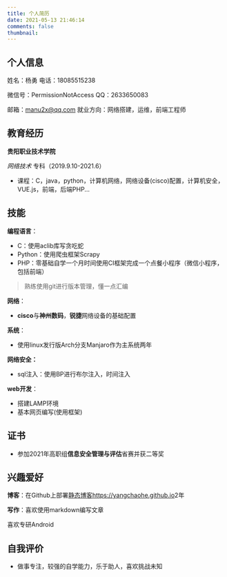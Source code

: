 ```yaml
---
title: 个人简历
date: 2021-05-13 21:46:14
comments: false
thumbnail:
---
```


## 个人信息

姓名：杨勇											电话：18085515238

微信号：PermissionNotAccess			 			    QQ：2633650083

邮箱：manu2x@qq.com									就业方向：网络搭建，运维，前端工程师

## 教育经历

**贵阳职业技术学院**

*网络技术* 专科（2019.9.10-2021.6）

- 课程：C，java，python，计算机网络，网络设备(cisco)配置，计算机安全，VUE.js，前端，后端PHP...

## 技能

**编程语言**：

- C：使用aclib库写贪吃蛇
- Python：使用爬虫框架Scrapy
- PHP：零基础自学一个月时间使用CI框架完成一个点餐小程序（微信小程序，包括前端）

> 熟练使用git进行版本管理，懂一点汇编

**网络**：

- **cisco**与**神州数码**，**锐捷**网络设备的基础配置

 **系统**：

- 使用linux发行版Arch分支Manjaro作为主系统两年

**网络安全：**

- sql注入：使用BP进行布尔注入，时间注入

**web开发**：

- 搭建LAMP环境
- 基本网页编写(使用框架)

## 证书

- 参加2021年高职组**信息安全管理与评估**省赛并获二等奖

## 兴趣爱好

**博客**：在Github上部署[静态博客https://yangchaohe.github.io](https://yangchaohe.github.io)2年

**写作**：喜欢使用markdown编写文章

喜欢专研Android

## 自我评价

- 做事专注，较强的自学能力，乐于助人，喜欢挑战未知

